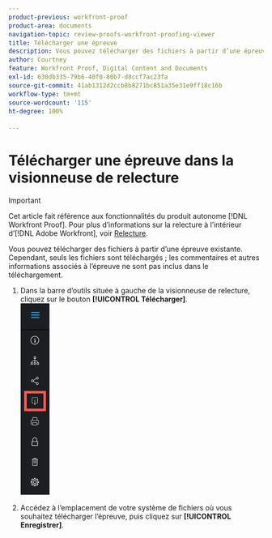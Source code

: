 ```yaml
---
product-previous: workfront-proof
product-area: documents
navigation-topic: review-proofs-workfront-proofing-viewer
title: Télécharger une épreuve
description: Vous pouvez télécharger des fichiers à partir d’une épreuve existante. Cependant, seuls les fichiers sont téléchargés ; les commentaires et autres informations associés à l’épreuve ne sont pas inclus dans le téléchargement.
author: Courtney
feature: Workfront Proof, Digital Content and Documents
exl-id: 630db335-79b6-40f0-80b7-d8ccf7ac23fa
source-git-commit: 41ab1312d2ccb8b8271bc851a35e31e9ff18c16b
workflow-type: tm+mt
source-wordcount: '115'
ht-degree: 100%

---
```


# Télécharger une épreuve dans la visionneuse de relecture

>[!IMPORTANT]
>
>Cet article fait référence aux fonctionnalités du produit autonome [!DNL Workfront Proof]. Pour plus d’informations sur la relecture à l’intérieur d’[!DNL Adobe Workfront], voir [Relecture](../../../review-and-approve-work/proofing/proofing.md).

Vous pouvez télécharger des fichiers à partir d’une épreuve existante. Cependant, seuls les fichiers sont téléchargés ; les commentaires et autres informations associés à l’épreuve ne sont pas inclus dans le téléchargement.

1. Dans la barre d’outils située à gauche de la visionneuse de relecture, cliquez sur le bouton **[!UICONTROL Télécharger]**.\
   ![Proofing_Viewer_toolbar_button_-_Download.png](assets/proofing-viewer-toolbar-button---download.png)

1. Accédez à l’emplacement de votre système de fichiers où vous souhaitez télécharger l’épreuve, puis cliquez sur **[!UICONTROL Enregistrer]**.
